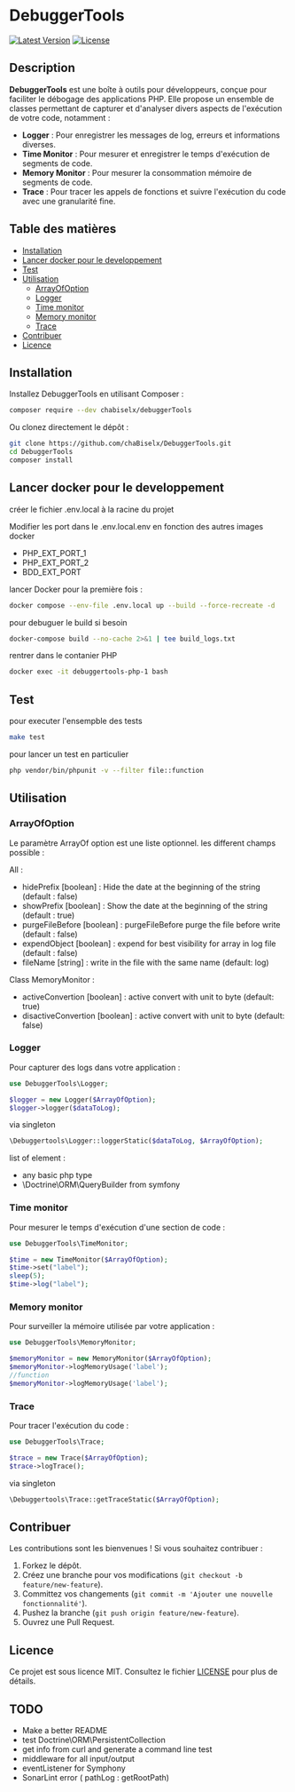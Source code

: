 
# DebuggerTools

[![Latest Version](https://img.shields.io/github/v/tag/chaBiselx/DebuggerTools?label=version&sort=semver)](https://github.com/chaBiselx/DebuggerTools/releases)
[![License](https://img.shields.io/github/license/chaBiselx/DebuggerTools)](https://github.com/chaBiselx/DebuggerTools/blob/main/LICENSE)

## Description

**DebuggerTools** est une boîte à outils pour développeurs, conçue pour faciliter le débogage des applications PHP. Elle propose un ensemble de classes permettant de capturer et d'analyser divers aspects de l'exécution de votre code, notamment :

- **Logger** : Pour enregistrer les messages de log, erreurs et informations diverses.
- **Time Monitor** : Pour mesurer et enregistrer le temps d'exécution de segments de code.
- **Memory Monitor** : Pour mesurer la consommation mémoire de segments de code.
- **Trace** : Pour tracer les appels de fonctions et suivre l'exécution du code avec une granularité fine.

## Table des matières

- [Installation](#installation)
- [Lancer docker pour le developpement](#docker)
- [Test](#Test)
- [Utilisation](#utilisation)
  - [ArrayOfOption](#ArrayOfOption)
  - [Logger](#logger)
  - [Time monitor](#time-monitor)
  - [Memory monitor](#memory-monitor)
  - [Trace](#trace)
- [Contribuer](#contribuer)
- [Licence](#licence)

## Installation

Installez DebuggerTools en utilisant Composer :

```bash
composer require --dev chabiselx/debuggerTools
```

Ou clonez directement le dépôt :

```bash
git clone https://github.com/chaBiselx/DebuggerTools.git
cd DebuggerTools
composer install
```

## Lancer docker pour le developpement

créer le fichier .env.local à la racine du projet

Modifier les port dans le .env.local.env en fonction des autres images docker
- PHP_EXT_PORT_1
- PHP_EXT_PORT_2
- BDD_EXT_PORT


lancer Docker pour la première fois : 
```bash
docker compose --env-file .env.local up --build --force-recreate -d
```

pour debuguer le build si besoin
```bash
docker-compose build --no-cache 2>&1 | tee build_logs.txt
``` 

rentrer dans le contanier PHP 
```bash
docker exec -it debuggertools-php-1 bash
```

## Test 

pour executer l'ensempble des tests
```bash
make test
```

pour lancer un test en particulier
```bash
php vendor/bin/phpunit -v --filter file::function
```

## Utilisation

### ArrayOfOption

Le paramètre ArrayOf option est une liste optionnel. 
les different champs possible :

All :

- hidePrefix [boolean] : Hide the date at the beginning of the string (default : false)
- showPrefix [boolean] : Show the date at the beginning of the string (default : true)
- purgeFileBefore [boolean] : purgeFileBefore purge the file before write (default : false)
- expendObject [boolean] : expend for best visibility for array in log file (default : false)
- fileName [string] :  write in the file with the same name (default: log)

Class MemoryMonitor :

- activeConvertion [boolean] : active convert with unit to byte (default: true)
- disactiveConvertion [boolean] : active convert with unit to byte (default: false)


### Logger

Pour capturer des logs dans votre application :

```php
use DebuggerTools\Logger;

$logger = new Logger($ArrayOfOption);
$logger->logger($dataToLog);

```

via singleton 

```php
\Debuggertools\Logger::loggerStatic($dataToLog, $ArrayOfOption);
```

list of element : 
- any basic php type
- \Doctrine\ORM\QueryBuilder from symfony

### Time monitor

Pour mesurer le temps d'exécution d'une section de code :

```php
use DebuggerTools\TimeMonitor;

$time = new TimeMonitor($ArrayOfOption);
$time->set("label");
sleep(5);
$time->log("label");
```

### Memory monitor

Pour surveiller la mémoire utilisée par votre application :

```php
use DebuggerTools\MemoryMonitor;

$memoryMonitor = new MemoryMonitor($ArrayOfOption);
$memoryMonitor->logMemoryUsage('label');
//function
$memoryMonitor->logMemoryUsage('label');
```

### Trace

Pour tracer l'exécution du code :

```php
use DebuggerTools\Trace;

$trace = new Trace($ArrayOfOption);
$trace->logTrace();
```


via singleton 

```php
\Debuggertools\Trace::getTraceStatic($ArrayOfOption);
```

## Contribuer

Les contributions sont les bienvenues ! Si vous souhaitez contribuer :

1. Forkez le dépôt.
2. Créez une branche pour vos modifications (`git checkout -b feature/new-feature`).
3. Committez vos changements (`git commit -m 'Ajouter une nouvelle fonctionnalité'`).
4. Pushez la branche (`git push origin feature/new-feature`).
5. Ouvrez une Pull Request.

## Licence

Ce projet est sous licence MIT. Consultez le fichier [LICENSE](https://github.com/chaBiselx/DebuggerTools/blob/main/LICENSE) pour plus de détails.

## TODO

- Make a better README
- test Doctrine\ORM\PersistentCollection
- get info from curl and generate a command line test
- middleware for all input/output
- eventListener for Symphony
- SonarLint error ( pathLog : getRootPath)